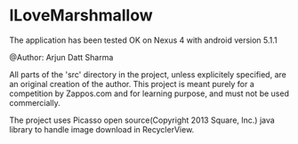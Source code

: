 # ILoveMarshmallow

The application has been tested OK on Nexus 4 with android version 5.1.1

@Author: Arjun Datt Sharma

All parts of the 'src' directory in the project, unless explicitely specified, are an original creation of the author. This project is meant purely for a competition by Zappos.com and for learning purpose, and must not be used commercially.

The project uses Picasso open source(Copyright 2013 Square, Inc.) java library to handle image download in RecyclerView.
